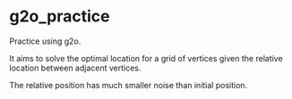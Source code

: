 # g2o_practice
Practice using g2o.

It aims to solve the optimal location for a grid of vertices given the relative location between adjacent vertices.

The relative position has much smaller noise than initial position.
